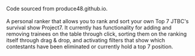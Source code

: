 Code sourced from produce48.github.io. <br></br>
A personal ranker that allows you to rank and sort your own Top 7 JTBC's survival show Project7. It currently has functionality for adding and removing trainees on the table through click, sorting them on the ranking itself through drag & drop, and activating filters that show which contestants have been eliminated or currently hold a top 7 position.
